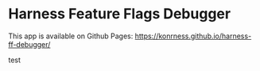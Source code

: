 # Harness Feature Flags Debugger

This app is available on Github Pages: https://konrness.github.io/harness-ff-debugger/

test
